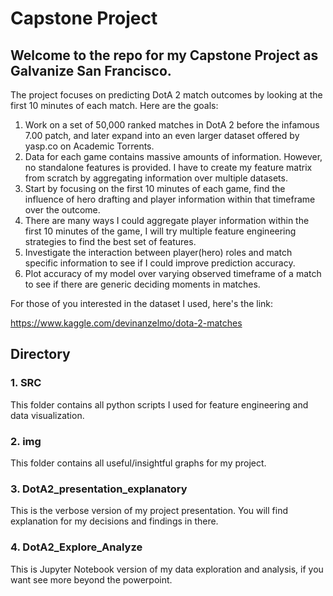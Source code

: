 # Capstone Project
## Welcome to the repo for my Capstone Project as Galvanize San Francisco.

The project focuses on predicting DotA 2 match outcomes by looking at the first 10 minutes of each match. Here are the goals:

1. Work on a set of 50,000 ranked matches in DotA 2 before the infamous 7.00 patch, and later expand into an even larger dataset offered by yasp.co on Academic Torrents.
2. Data for each game contains massive amounts of information. However, no standalone features is provided. I have to create my feature matrix from scratch by aggregating information over multiple datasets.
3. Start by focusing on the first 10 minutes of each game, find the influence of hero drafting and player information within that timeframe over the outcome.
4. There are many ways I could aggregate player information within the first 10 minutes of the game, I will try multiple feature engineering strategies to find the best set of features.
5. Investigate the interaction between player(hero) roles and match specific information to see if I could improve prediction accuracy.
6. Plot accuracy of my model over varying observed timeframe of a match to see if there are generic deciding moments in matches. 

For those of you interested in the dataset I used, here's the link:

https://www.kaggle.com/devinanzelmo/dota-2-matches

## Directory

### 1. SRC
This folder contains all python scripts I used for feature engineering and data visualization.
### 2. img
This folder contains all useful/insightful graphs for my project.
### 3. DotA2_presentation_explanatory
This is the verbose version of my project presentation. You will find explanation for my decisions and findings in there.
### 4. DotA2_Explore_Analyze
This is Jupyter Notebook version of my data exploration and analysis, if you want see more beyond the powerpoint.
